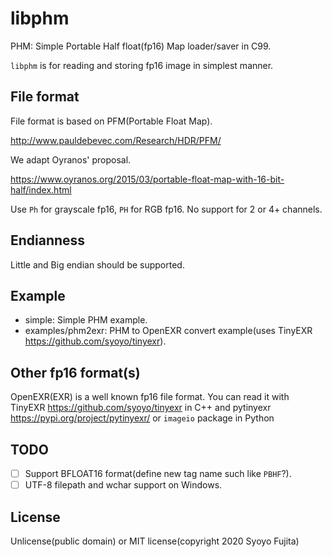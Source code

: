# libphm

PHM: Simple Portable Half float(fp16) Map loader/saver in C99.

`libphm` is for reading and storing fp16 image in simplest manner.

## File format

File format is based on PFM(Portable Float Map).

http://www.pauldebevec.com/Research/HDR/PFM/

We adapt Oyranos' proposal.

https://www.oyranos.org/2015/03/portable-float-map-with-16-bit-half/index.html

Use `Ph` for grayscale fp16, `PH` for RGB fp16.
No support for 2 or 4+ channels.

## Endianness

Little and Big endian should be supported.

## Example

* simple: Simple PHM example.
* examples/phm2exr: PHM to OpenEXR convert example(uses TinyEXR https://github.com/syoyo/tinyexr).

## Other fp16 format(s)

OpenEXR(EXR) is a well known fp16 file format.
You can read it with TinyEXR https://github.com/syoyo/tinyexr in C++ and pytinyexr https://pypi.org/project/pytinyexr/ or `imageio` package in Python

## TODO

* [ ] Support BFLOAT16 format(define new tag name such like `PBHF`?).
* [ ] UTF-8 filepath and wchar support on Windows.

## License

Unlicense(public domain) or MIT license(copyright 2020 Syoyo Fujita)
